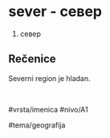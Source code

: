 # sever - север

1. север

## Rečenice

Severni region je hladan.

<br>

#vrsta/imenica
#nivo/A1

#tema/geografija 